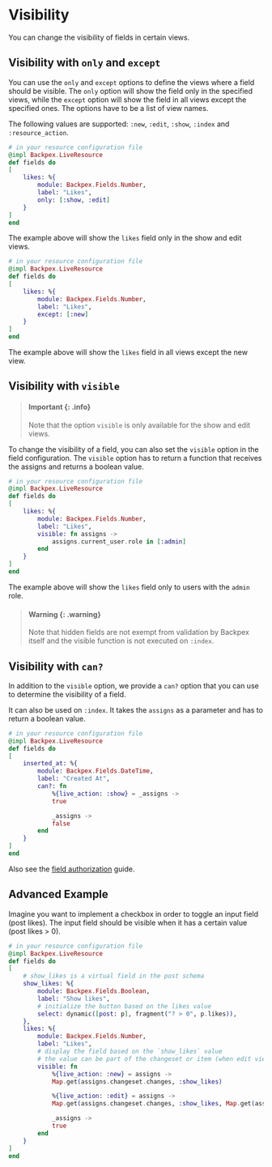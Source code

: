 # Visibility

You can change the visibility of fields in certain views.

## Visibility with `only` and `except`

You can use the `only` and `except` options to define the views where a field should be visible. The `only` option will show the field only in the specified views, while the `except` option will show the field in all views except the specified ones. The options have to be a list of view names.

The following values are supported: `:new`, `:edit`, `:show`, `:index` and `:resource_action`.

```elixir
# in your resource configuration file
@impl Backpex.LiveResource
def fields do
[
    likes: %{
        module: Backpex.Fields.Number,
        label: "Likes",
        only: [:show, :edit]
    }
]
end
```

The example above will show the `likes` field only in the show and edit views.

```elixir
# in your resource configuration file
@impl Backpex.LiveResource
def fields do
[
    likes: %{
        module: Backpex.Fields.Number,
        label: "Likes",
        except: [:new]
    }
]
end
```

The example above will show the `likes` field in all views except the new view.

## Visibility with `visible`

> #### Important {: .info}
>
> Note that the option `visible` is only available for the show and edit views.

To change the visibility of a field, you can also set the `visible` option in the field configuration. The `visible` option has to return a function that receives the assigns and returns a boolean value.

```elixir
# in your resource configuration file
@impl Backpex.LiveResource
def fields do
[
    likes: %{
        module: Backpex.Fields.Number,
        label: "Likes",
        visible: fn assigns ->
            assigns.current_user.role in [:admin]
        end
    }
]
end
```

The example above will show the `likes` field only to users with the `admin` role.


> #### Warning {: .warning}
>
> Note that hidden fields are not exempt from validation by Backpex itself and the visible function is not executed on `:index`.

## Visibility with `can?`

In addition to the `visible` option, we provide a `can?` option that you can use to determine the visibility of a field.

It can also be used on `:index`. It takes the `assigns` as a parameter and has to return a boolean value.

```elixir
# in your resource configuration file
@impl Backpex.LiveResource
def fields do
[
    inserted_at: %{
        module: Backpex.Fields.DateTime,
        label: "Created At",
        can?: fn
            %{live_action: :show} = _assigns ->
            true

            _assigns ->
            false
        end
    }
]
end
```

Also see the [field authorization](/guides/authorization/field-authorization.md) guide.

## Advanced Example

Imagine you want to implement a checkbox in order to toggle an input field (post likes). The input field should be visible when it has a certain value (post likes > 0).

```elixir
# in your resource configuration file
@impl Backpex.LiveResource
def fields do
[
    # show_likes is a virtual field in the post schema
    show_likes: %{
        module: Backpex.Fields.Boolean,
        label: "Show likes",
        # initialize the button based on the likes value
        select: dynamic([post: p], fragment("? > 0", p.likes)),
    },
    likes: %{
        module: Backpex.Fields.Number,
        label: "Likes",
        # display the field based on the `show_likes` value
        # the value can be part of the changeset or item (when edit view is opened initially).
        visible: fn
            %{live_action: :new} = assigns ->
            Map.get(assigns.changeset.changes, :show_likes)

            %{live_action: :edit} = assigns ->
            Map.get(assigns.changeset.changes, :show_likes, Map.get(assigns.item, :show_likes, false))

            _assigns ->
            true
        end
    }
]
end
```

